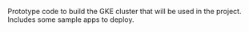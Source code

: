 Prototype code to build the GKE cluster that will be used in the project. Includes some sample apps to deploy.
